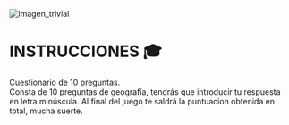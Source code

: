 ![imagen_trivial](https://media.istockphoto.com/photos/trivia-word-from-wooden-blocks-with-letters-picture-id1165716323?k=6&m=1165716323&s=612x612&w=0&h=SxicZD_NrrtGCkUI5P43x-ikOFixi6bcujXpJBT4pLc=) 
# INSTRUCCIONES :mortar_board:
  Cuestionario de 10 preguntas.  
  Consta de 10 preguntas de geografía, tendrás que introducir tu respuesta en letra minúscula.
  Al final del juego te saldrá la puntuacion obtenida en total, mucha suerte.
  
  
